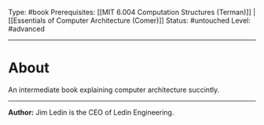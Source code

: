 Type: #book
Prerequisites: [[MIT 6.004 Computation Structures (Terman)]] | [[Essentials of Computer Architecture (Comer)]]
Status: #untouched 
Level: #advanced


----
# About

An intermediate book explaining computer architecture succintly.

---
**Author:** Jim Ledin is the CEO of Ledin Engineering.
